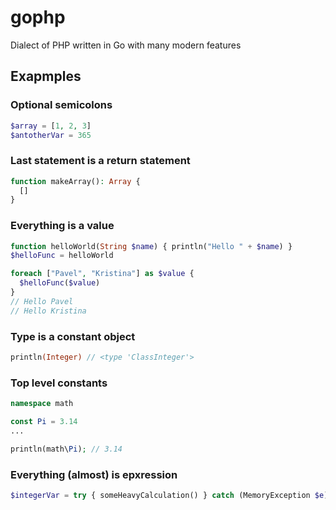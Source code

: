 # gophp
Dialect of PHP written in Go with many modern features 

## Exapmples

### Optional semicolons
```php
$array = [1, 2, 3]
$antotherVar = 365
```

### Last statement is a return statement
```php
function makeArray(): Array {
  []
}
```

### Everything is a value
```php
function helloWorld(String $name) { println("Hello " + $name) }
$helloFunc = helloWorld

foreach ["Pavel", "Kristina"] as $value {
  $helloFunc($value)
}
// Hello Pavel
// Hello Kristina
```

### Type is a constant object
```php
println(Integer) // <type 'ClassInteger'>
```

### Top level constants
```php
namespace math

const Pi = 3.14
...

println(math\Pi); // 3.14

```

### Everything (almost) is epxression
```php
$integerVar = try { someHeavyCalculation() } catch (MemoryException $e) { 0 }
```

